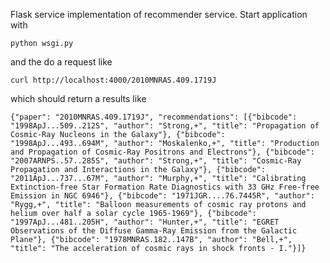 Flask service implementation of recommender service. Start application with

    python wsgi.py

and the do a request like

    curl http://localhost:4000/2010MNRAS.409.1719J

which should return a results like

    {"paper": "2010MNRAS.409.1719J", "recommendations": [{"bibcode": "1998ApJ...509..212S", "author": "Strong,+", "title": "Propagation of Cosmic-Ray Nucleons in the Galaxy"}, {"bibcode": "1998ApJ...493..694M", "author": "Moskalenko,+", "title": "Production and Propagation of Cosmic-Ray Positrons and Electrons"}, {"bibcode": "2007ARNPS..57..285S", "author": "Strong,+", "title": "Cosmic-Ray Propagation and Interactions in the Galaxy"}, {"bibcode": "2011ApJ...737...67M", "author": "Murphy,+", "title": "Calibrating Extinction-free Star Formation Rate Diagnostics with 33 GHz Free-free Emission in NGC 6946"}, {"bibcode": "1971JGR....76.7445R", "author": "Rygg,+", "title": "Balloon measurements of cosmic ray protons and helium over half a solar cycle 1965-1969"}, {"bibcode": "1997ApJ...481..205H", "author": "Hunter,+", "title": "EGRET Observations of the Diffuse Gamma-Ray Emission from the Galactic Plane"}, {"bibcode": "1978MNRAS.182..147B", "author": "Bell,+", "title": "The acceleration of cosmic rays in shock fronts - I."}]}
